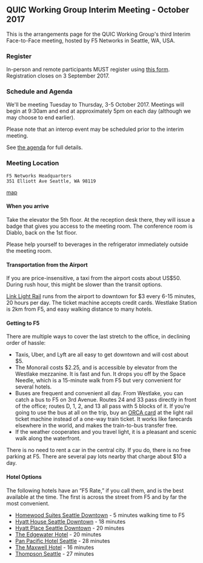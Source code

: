 ## QUIC Working Group Interim Meeting - October 2017

This is the arrangements page for the QUIC Working Group's third Interim Face-to-Face meeting,
hosted by F5 Networks in Seattle, WA, USA.


### Register

In-person and remote participants MUST register using [this form](https://goo.gl/forms/sWVg15TM4IIuUq1U2). Registration closes on 3 September 2017.


### Schedule and Agenda

We'll be meeting Tuesday to Thursday, 3-5 October 2017. Meetings will begin at 9:30am and end at
approximately 5pm on each day (although we may choose to end earlier).

Please note that an interop event may be scheduled prior to the interim meeting.

See [the agenda](agenda.md) for full details.

### Meeting Location

    F5 Networks Headquarters
    351 Elliott Ave Seattle, WA 98119

[map](https://goo.gl/maps/1qZuhLcjC2o)

#### When you arrive

Take the elevator the 5th floor. At the reception desk there, they will issue a badge that gives you access to the meeting room. The conference room is Diablo, back on the 1st floor.

Please help yourself to beverages in the refrigerator immediately outside the meeting room.


#### Transportation from the Airport

If you are price-insensitive, a taxi from the airport costs about US$50. During rush hour, this might be slower than the transit options.

[Link Light Rail](https://www.soundtransit.org/Rider-Guide/link-light-rail) runs from the airport to downtown for $3 every 6-15 minutes, 20 hours per day. The ticket machine accepts credit cards. Westlake Station is 2km from F5, and easy walking distance to many hotels. 


#### Getting to F5

There are multiple ways to cover the last stretch to the office, in declining order of hassle:

* Taxis, Uber, and Lyft are all easy to get downtown and will cost about $5.
* The Monorail costs $2.25, and is accessible by elevator from the Westlake mezzanine. It is fast and fun. It drops you off by the Space Needle, which is a 15-minute walk from F5 but very convenient for several hotels.
* Buses are frequent and convenient all day. From Westlake, you can catch a bus to F5 on 3rd Avenue. Routes 24 and 33 pass directly in front of the office; routes D, 1, 2, and 13 all pass with 5 blocks of it. If you’re going to use the bus at all on the trip, buy an [ORCA card](https://orcacard.com/) at the light rail ticket machine instead of a one-way train ticket. It works like farecards elsewhere in the world, and makes the train-to-bus transfer free.
* If the weather cooperates and you travel light, it is a pleasant and scenic walk along the waterfront.

There is no need to rent a car in the central city. If you do, there is no free parking at F5. There are several pay lots nearby that charge about $10 a day.

#### Hotel Options

The following hotels have an “F5 Rate,” if you call them, and is the best available at the time. The first is across the street from F5 and by far the most convenient.

* [Homewood Suites Seattle Downtown](http://homewoodsuites3.hilton.com/en/hotels/washington/homewood-suites-by-hilton-seattle-downtown-SEAHWHW/) - 5 minutes walking time to F5
* [Hyatt House Seattle Downtown](https://seattledowntown.house.hyatt.com/) - 18 minutes
* [Hyatt Place Seattle Downtown](https://seattledowntown.place.hyatt.com/) - 20 minutes
* [The Edgewater Hotel](http://www.edgewaterhotel.com) - 20 minutes
* [Pan Pacific Hotel Seattle](https://www.panpacific.com/en/hotels-resorts/united-states/seattle.html) - 28 minutes
* [The Maxwell Hotel](http://www.themaxwellhotel.com/) - 16 minutes 
* [Thompson Seattle](http://www.thompsonhotels.com/hotels/seattle/thompson-seattle) - 27 minutes

